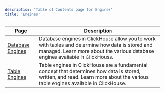 ```yaml
---
description: 'Table of Contents page for Engines'
title: 'Engines'
---
```


| Page                                               | Description                                                                                                                                                                       |
|----------------------------------------------------|-----------------------------------------------------------------------------------------------------------------------------------------------------------------------------------|
| [Database Engines](../engines/database-engines/index.md) | Database engines in ClickHouse allow you to work with tables and determine how data is stored and managed. Learn more about the various database engines available in ClickHouse. |
| [Table Engines](../engines/table-engines/index.md)       | Table engines in ClickHouse are a fundamental concept that determines how data is stored, written, and read. Learn more about the various table engines available in ClickHouse.  |
